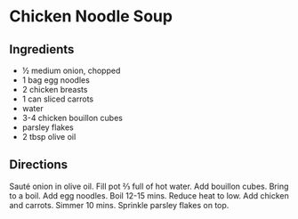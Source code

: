 # Chicken Noodle Soup

## Ingredients

- ½ medium onion, chopped
- 1 bag egg noodles
- 2 chicken breasts
- 1 can sliced carrots
- water
- 3-4 chicken bouillon cubes
- parsley flakes
- 2 tbsp olive oil

## Directions

Sauté onion in olive oil. Fill pot ⅔ full of hot water. Add bouillon cubes.
Bring to a boil. Add egg noodles. Boil 12-15 mins. Reduce heat to low. Add
chicken and carrots. Simmer 10 mins. Sprinkle parsley flakes on top.
